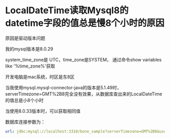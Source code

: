 # LocalDateTime读取Mysql8的datetime字段的值总是慢8个小时的原因

原因是驱动版本问题

我的mysql版本是8.0.29

system_time_zone是 UTC，time_zone是SYSTEM， 通过命令show variables like '%time_zone%'获取

开发电脑是mac系统，时区是东8区

当我使用mysql.mysql-connector-java的版本是5.1.49时，serverTimezone=GMT%2B8完全没有效果，从数据库查出来的LocalDateTime的值总是小8个小时

当使用8.0.33版本时，可以获取相同值

数据库连接参数为：

```yaml
url: jdbc:mysql://localhost:3310/bone_sample?serverTimezone=GMT%2B8&useUnicode=true&characterEncoding=utf-8&useSSL=false&allowPublicKeyRetrieval=true
```


